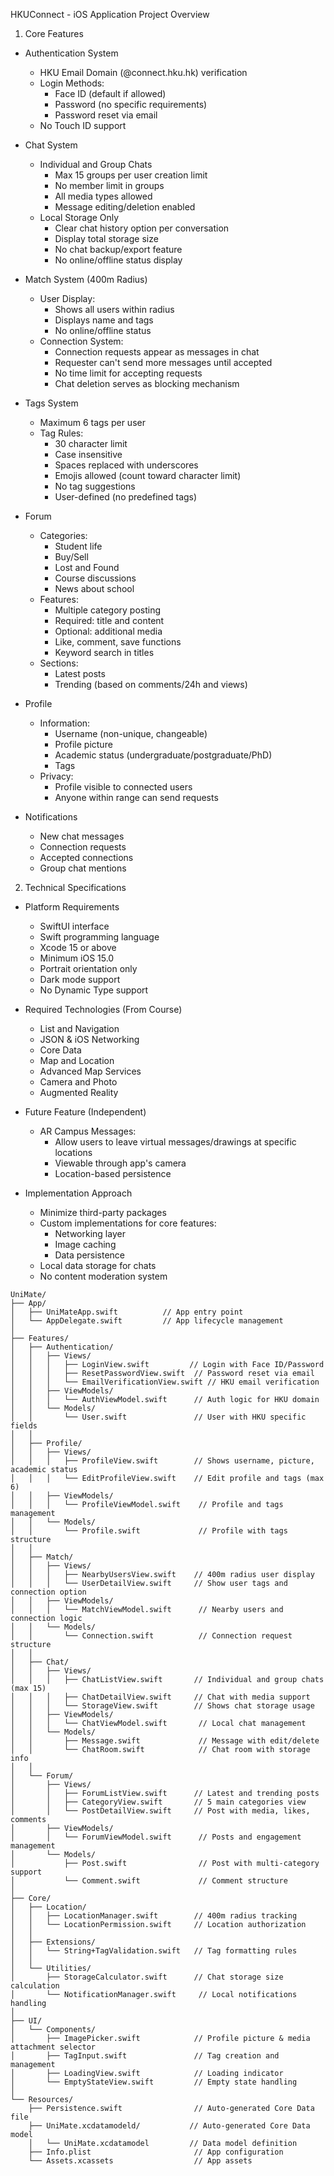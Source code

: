 HKUConnect - iOS Application Project Overview
1. Core Features
- Authentication System
  - HKU Email Domain (@connect.hku.hk) verification
  - Login Methods:
    - Face ID (default if allowed)
    - Password (no specific requirements)
    - Password reset via email
  - No Touch ID support

- Chat System
  - Individual and Group Chats
    - Max 15 groups per user creation limit
    - No member limit in groups
    - All media types allowed
    - Message editing/deletion enabled
  - Local Storage Only
    - Clear chat history option per conversation
    - Display total storage size
    - No chat backup/export feature
    - No online/offline status display
    
- Match System (400m Radius)
  - User Display:
    - Shows all users within radius
    - Displays name and tags
    - No online/offline status
  - Connection System:
    - Connection requests appear as messages in chat
    - Requester can't send more messages until accepted
    - No time limit for accepting requests
    - Chat deletion serves as blocking mechanism
    
- Tags System
  - Maximum 6 tags per user
  - Tag Rules:
    - 30 character limit
    - Case insensitive
    - Spaces replaced with underscores
    - Emojis allowed (count toward character limit)
    - No tag suggestions
    - User-defined (no predefined tags)
    
- Forum
  - Categories:
    - Student life
    - Buy/Sell
    - Lost and Found
    - Course discussions
    - News about school
  - Features:
    - Multiple category posting
    - Required: title and content
    - Optional: additional media
    - Like, comment, save functions
    - Keyword search in titles
  - Sections:
    - Latest posts
    - Trending (based on comments/24h and views)
    
- Profile
  - Information:
    - Username (non-unique, changeable)
    - Profile picture
    - Academic status (undergraduate/postgraduate/PhD)
    - Tags
  - Privacy:
    - Profile visible to connected users
    - Anyone within range can send requests
    
- Notifications
  - New chat messages
  - Connection requests
  - Accepted connections
  - Group chat mentions
  
2. Technical Specifications

- Platform Requirements
  - SwiftUI interface
  - Swift programming language
  - Xcode 15 or above
  - Minimum iOS 15.0
  - Portrait orientation only
  - Dark mode support
  - No Dynamic Type support
  
- Required Technologies (From Course)
  - List and Navigation
  - JSON & iOS Networking
  - Core Data
  - Map and Location
  - Advanced Map Services
  - Camera and Photo
  - Augmented Reality
  
- Future Feature (Independent)

  - AR Campus Messages:
    - Allow users to leave virtual messages/drawings at specific locations
    - Viewable through app's camera
    - Location-based persistence
  
- Implementation Approach
  - Minimize third-party packages
  - Custom implementations for core features:
    - Networking layer
    - Image caching
    - Data persistence
  - Local data storage for chats
  - No content moderation system

```
UniMate/
├── App/
│   ├── UniMateApp.swift          // App entry point
│   └── AppDelegate.swift         // App lifecycle management
│
├── Features/
│   ├── Authentication/
│   │   ├── Views/
│   │   │   ├── LoginView.swift         // Login with Face ID/Password
│   │   │   ├── ResetPasswordView.swift  // Password reset via email
│   │   │   └── EmailVerificationView.swift // HKU email verification
│   │   ├── ViewModels/
│   │   │   └── AuthViewModel.swift      // Auth logic for HKU domain
│   │   └── Models/
│   │       └── User.swift               // User with HKU specific fields
│   │
│   ├── Profile/
│   │   ├── Views/
│   │   │   ├── ProfileView.swift        // Shows username, picture, academic status
│   │   │   └── EditProfileView.swift    // Edit profile and tags (max 6)
│   │   ├── ViewModels/
│   │   │   └── ProfileViewModel.swift    // Profile and tags management
│   │   └── Models/
│   │       └── Profile.swift             // Profile with tags structure
│   │
│   ├── Match/
│   │   ├── Views/
│   │   │   ├── NearbyUsersView.swift    // 400m radius user display
│   │   │   └── UserDetailView.swift     // Show user tags and connection option
│   │   ├── ViewModels/
│   │   │   └── MatchViewModel.swift      // Nearby users and connection logic
│   │   └── Models/
│   │       └── Connection.swift          // Connection request structure
│   │
│   ├── Chat/
│   │   ├── Views/
│   │   │   ├── ChatListView.swift       // Individual and group chats (max 15)
│   │   │   ├── ChatDetailView.swift     // Chat with media support
│   │   │   └── StorageView.swift        // Shows chat storage usage
│   │   ├── ViewModels/
│   │   │   └── ChatViewModel.swift       // Local chat management
│   │   └── Models/
│   │       ├── Message.swift             // Message with edit/delete
│   │       └── ChatRoom.swift            // Chat room with storage info
│   │
│   └── Forum/
│       ├── Views/
│       │   ├── ForumListView.swift      // Latest and trending posts
│       │   ├── CategoryView.swift       // 5 main categories view
│       │   └── PostDetailView.swift     // Post with media, likes, comments
│       ├── ViewModels/
│       │   └── ForumViewModel.swift      // Posts and engagement management
│       └── Models/
│           ├── Post.swift                // Post with multi-category support
│           └── Comment.swift             // Comment structure
│
├── Core/
│   ├── Location/
│   │   ├── LocationManager.swift        // 400m radius tracking
│   │   └── LocationPermission.swift     // Location authorization
│   │
│   ├── Extensions/
│   │   └── String+TagValidation.swift   // Tag formatting rules
│   │
│   └── Utilities/
│       ├── StorageCalculator.swift      // Chat storage size calculation
│       └── NotificationManager.swift     // Local notifications handling
│
├── UI/
│   └── Components/
│       ├── ImagePicker.swift            // Profile picture & media attachment selector
│       ├── TagInput.swift               // Tag creation and management
│       ├── LoadingView.swift            // Loading indicator
│       └── EmptyStateView.swift         // Empty state handling
│
└── Resources/
    ├── Persistence.swift                // Auto-generated Core Data file
    ├── UniMate.xcdatamodeld/           // Auto-generated Core Data model
    │   └── UniMate.xcdatamodel         // Data model definition
    ├── Info.plist                       // App configuration
    └── Assets.xcassets                  // App assets
```
